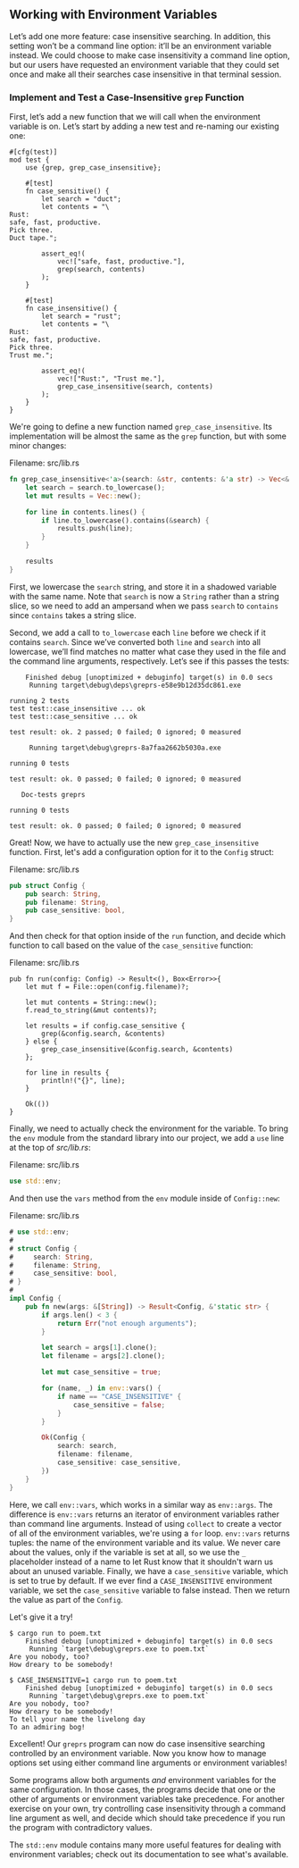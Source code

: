 ## Working with Environment Variables

Let’s add one more feature: case insensitive searching. In addition, this
setting won’t be a command line option: it’ll be an environment variable
instead. We could choose to make case insensitivity a command line option, but
our users have requested an environment variable that they could set once and
make all their searches case insensitive in that terminal session.

### Implement and Test a Case-Insensitive `grep` Function

First, let’s add a new function that we will call when the environment variable
is on. Let’s start by adding a new test and re-naming our existing one:

```rust,ignore
#[cfg(test)]
mod test {
    use {grep, grep_case_insensitive};

    #[test]
    fn case_sensitive() {
        let search = "duct";
        let contents = "\
Rust:
safe, fast, productive.
Pick three.
Duct tape.";

        assert_eq!(
            vec!["safe, fast, productive."],
            grep(search, contents)
        );
    }

    #[test]
    fn case_insensitive() {
        let search = "rust";
        let contents = "\
Rust:
safe, fast, productive.
Pick three.
Trust me.";

        assert_eq!(
            vec!["Rust:", "Trust me."],
            grep_case_insensitive(search, contents)
        );
    }
}
```

<!-- Will add ghosting and wingdings in libreoffice /Carol -->

We're going to define a new function named `grep_case_insensitive`. Its
implementation will be almost the same as the `grep` function, but with some
minor changes:

<span class="filename">Filename: src/lib.rs</span>

```rust
fn grep_case_insensitive<'a>(search: &str, contents: &'a str) -> Vec<&'a str> {
    let search = search.to_lowercase();
    let mut results = Vec::new();

    for line in contents.lines() {
        if line.to_lowercase().contains(&search) {
            results.push(line);
        }
    }

    results
}
```

<!-- Will add ghosting and wingdings in libreoffice /Carol -->

First, we lowercase the `search` string, and store it in a shadowed variable
with the same name. Note that `search` is now a `String` rather than a string
slice, so we need to add an ampersand when we pass `search` to `contains` since
`contains` takes a string slice.

Second, we add a call to `to_lowercase` each `line` before we check if it
contains `search`. Since we’ve converted both `line` and `search` into all
lowercase, we’ll find matches no matter what case they used in the file and the
command line arguments, respectively. Let’s see if this passes the tests:

```text
    Finished debug [unoptimized + debuginfo] target(s) in 0.0 secs
     Running target\debug\deps\greprs-e58e9b12d35dc861.exe

running 2 tests
test test::case_insensitive ... ok
test test::case_sensitive ... ok

test result: ok. 2 passed; 0 failed; 0 ignored; 0 measured

     Running target\debug\greprs-8a7faa2662b5030a.exe

running 0 tests

test result: ok. 0 passed; 0 failed; 0 ignored; 0 measured

   Doc-tests greprs

running 0 tests

test result: ok. 0 passed; 0 failed; 0 ignored; 0 measured
```

Great! Now, we have to actually use the new `grep_case_insensitive` function.
First, let's add a configuration option for it to the `Config` struct:

<span class="filename">Filename: src/lib.rs</span>

```rust
pub struct Config {
    pub search: String,
    pub filename: String,
    pub case_sensitive: bool,
}
```

<!-- Will add ghosting in libreoffice /Carol -->

And then check for that option inside of the `run` function, and decide which
function to call based on the value of the `case_sensitive` function:

<span class="filename">Filename: src/lib.rs</span>

```rust,ignore
pub fn run(config: Config) -> Result<(), Box<Error>>{
    let mut f = File::open(config.filename)?;

    let mut contents = String::new();
    f.read_to_string(&mut contents)?;

    let results = if config.case_sensitive {
        grep(&config.search, &contents)
    } else {
        grep_case_insensitive(&config.search, &contents)
    };

    for line in results {
        println!("{}", line);
    }

    Ok(())
}
```

<!-- Will add ghosting in libreoffice /Carol -->

Finally, we need to actually check the environment for the variable. To bring
the `env` module from the standard library into our project, we add a `use` line
at the top of *src/lib.rs*:

<span class="filename">Filename: src/lib.rs</span>

```rust
use std::env;
```

And then use the `vars` method from the `env` module inside of `Config::new`:

<span class="filename">Filename: src/lib.rs</span>

```rust
# use std::env;
#
# struct Config {
#     search: String,
#     filename: String,
#     case_sensitive: bool,
# }
#
impl Config {
    pub fn new(args: &[String]) -> Result<Config, &'static str> {
        if args.len() < 3 {
            return Err("not enough arguments");
        }

        let search = args[1].clone();
        let filename = args[2].clone();

        let mut case_sensitive = true;

        for (name, _) in env::vars() {
            if name == "CASE_INSENSITIVE" {
                case_sensitive = false;
            }
        }

        Ok(Config {
            search: search,
            filename: filename,
            case_sensitive: case_sensitive,
        })
    }
}
```

<!-- Will add ghosting and wingdings in libreoffice /Carol -->

Here, we call `env::vars`, which works in a similar way as `env::args`. The
difference is `env::vars` returns an iterator of environment variables rather
than command line arguments. Instead of using `collect` to create a vector of
all of the environment variables, we're using a `for` loop. `env::vars` returns
tuples: the name of the environment variable and its value. We never care about
the values, only if the variable is set at all, so we use the `_` placeholder
instead of a name to let Rust know that it shouldn't warn us about an unused
variable. Finally, we have a `case_sensitive` variable, which is set to true by
default. If we ever find a `CASE_INSENSITIVE` environment variable, we set the
`case_sensitive` variable to false instead. Then we return the value as part of
the `Config`.

Let's give it a try!

```text
$ cargo run to poem.txt
    Finished debug [unoptimized + debuginfo] target(s) in 0.0 secs
     Running `target\debug\greprs.exe to poem.txt`
Are you nobody, too?
How dreary to be somebody!
```

```text
$ CASE_INSENSITIVE=1 cargo run to poem.txt
    Finished debug [unoptimized + debuginfo] target(s) in 0.0 secs
     Running `target\debug\greprs.exe to poem.txt`
Are you nobody, too?
How dreary to be somebody!
To tell your name the livelong day
To an admiring bog!
```

Excellent! Our `greprs` program can now do case insensitive searching controlled
by an environment variable. Now you know how to manage options set using
either command line arguments or environment variables!

Some programs allow both arguments _and_ environment variables for the same
configuration. In those cases, the programs decide that one or the other of
arguments or environment variables take precedence. For another exercise on
your own, try controlling case insensitivity through a command line argument as
well, and decide which should take precedence if you run the program with
contradictory values.

The `std::env` module contains many more useful features for dealing with
environment variables; check out its documentation to see what's available.
